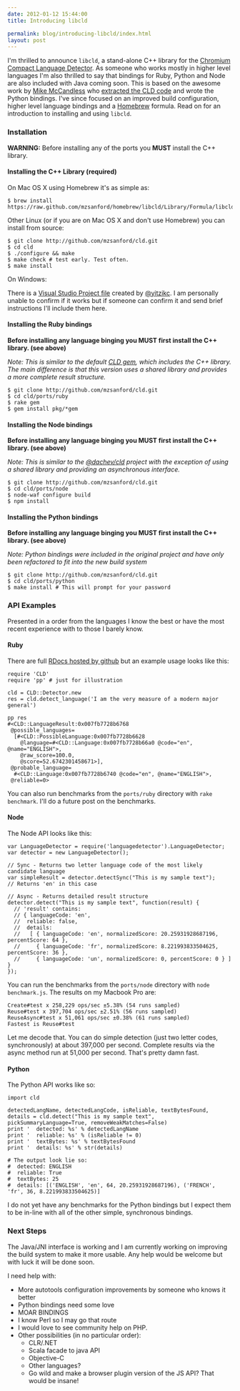 ```yaml
---
date: 2012-01-12 15:44:00
title: Introducing libcld

permalink: blog/introducing-libcld/index.html
layout: post
---
```


I'm thrilled to announce `libcld`, a stand-alone C++ library for the [Chromium Compact Language Detector](http://code.google.com/codesearch#OAMlx_jo-ck/src/third_party/cld/encodings/compact_lang_det/). As someone who works mostly in higher level languages I'm also thrilled to say that bindings for Ruby, Python and Node are also included with Java coming soon. This is based on the awesome work by [Mike McCandless](http://blog.mikemccandless.com/) who [extracted the CLD code]( http://code.google.com/p/chromium-compact-language-detector/) and wrote the Python bindings. I've since focused on an improved build configuration, higher level language bindings and a [Homebrew](http://mxcl.github.com/homebrew/) formula. Read on for an introduction to installing and using `libcld`.

### Installation

**WARNING:** Before installing any of the ports you **MUST** install the C++ library.

#### Installing the C++ Library (**required**)

On Mac OS X using Homebrew it's as simple as:

    $ brew install https://raw.github.com/mzsanford/homebrew/libcld/Library/Formula/libcld.rb

Other Linux (or if you are on Mac OS X and don't use Homebrew) you can install from source:

    $ git clone http://github.com/mzsanford/cld.git
    $ cd cld
    $ ./configure && make
    $ make check # test early. Test often.
    $ make install

On Windows:

There is a [Visual Studio Project file](https://github.com/mzsanford/cld/blob/master/cld.vcxproj) created by [@yitzikc](https://github.com/yitzikc). I am personally unable to confirm if it works but if someone can confirm it and send brief instructions I'll include them here.

#### Installing the Ruby bindings

**Before installing any language binging you MUST first install the C++ library. (see above)**

*Note: This is similar to the default [CLD gem](https://github.com/jtoy/cld), which includes the C++ library. The main difference is that this version uses a shared library and provides a more complete result structure.*

    $ git clone http://github.com/mzsanford/cld.git
    $ cd cld/ports/ruby
    $ rake gem
    $ gem install pkg/*gem
    
#### Installing the Node bindings

**Before installing any language binging you MUST first install the C++ library. (see above)**

*Note: This is similar to the [@dachev/cld](https://github.com/dachev/cld) project with the exception of using a shared library and providing an asynchronous interface.*

    $ git clone http://github.com/mzsanford/cld.git
    $ cd cld/ports/node
    $ node-waf configure build
    $ npm install

#### Installing the Python bindings

**Before installing any language binging you MUST first install the C++ library. (see above)**

*Note: Python bindings were included in the original project and have only been refactored to fit into the new build system*

    $ git clone http://github.com/mzsanford/cld.git
    $ cd cld/ports/python
    $ make install # This will prompt for your password

### API Examples

Presented in a order from the languages I know the best or have the most recent experience with to those I barely know.

#### Ruby

There are full [RDocs hosted by github](http://mzsanford.github.com/cld/ports/ruby/rdoc/index.html) but an example usage looks like this:

    require 'CLD'
    require 'pp' # just for illustration
    
    cld = CLD::Detector.new
    res = cld.detect_language('I am the very measure of a modern major general')
    
    pp res
    #<CLD::LanguageResult:0x007fb7728b6768
     @possible_languages=
      [#<CLD::PossibleLanguage:0x007fb7728b6628
        @language=#<CLD::Language:0x007fb7728b66a0 @code="en", @name="ENGLISH">,
        @raw_score=100.0,
        @score=52.6742301458671>],
     @probable_language=
      #<CLD::Language:0x007fb7728b6740 @code="en", @name="ENGLISH">,
     @reliable=0>

You can also run benchmarks from the `ports/ruby` directory with `rake benchmark`. I'll do a future post on the benchmarks.

#### Node

The Node API looks like this:

    var LanguageDetector = require('languagedetector').LanguageDetector;
    var detector = new LanguageDetector();
    
    // Sync - Returns two letter language code of the most likely candidate language
    var simpleResult = detector.detectSync("This is my sample text");
    // Returns 'en' in this case
    
    // Async - Returns detailed result structure
    detector.detect("This is my sample text", function(result) {
      // 'result' contains:
      // { languageCode: 'en',
      //  reliable: false,
      //  details: 
      //   [ { languageCode: 'en', normalizedScore: 20.25931928687196, percentScore: 64 },
      //     { languageCode: 'fr', normalizedScore: 8.221993833504625, percentScore: 36 },
      //     { languageCode: 'un', normalizedScore: 0, percentScore: 0 } ] }
    });

You can run the benchmarks from the `ports/node` directory with `node benchmark.js`. The results on my Macbook Pro are:

    Create#test x 258,229 ops/sec ±5.38% (54 runs sampled)
    Reuse#test x 397,704 ops/sec ±2.51% (56 runs sampled)
    ReuseAsync#test x 51,061 ops/sec ±0.38% (61 runs sampled)
    Fastest is Reuse#test

Let me decode that. You can do simple detection (just two letter codes, synchronously) at about 397,000 per second.
Complete results via the async method run at 51,000 per second. That's pretty damn fast.

#### Python

The Python API works like so:

    import cld
    
    detectedLangName, detectedLangCode, isReliable, textBytesFound, details = cld.detect("This is my sample text", pickSummaryLanguage=True, removeWeakMatches=False)
    print '  detected: %s' % detectedLangName
    print '  reliable: %s' % (isReliable != 0)
    print '  textBytes: %s' % textBytesFound
    print '  details: %s' % str(details)
    
    # The output look lie so:
    #  detected: ENGLISH
    #  reliable: True
    #  textBytes: 25
    #  details: [('ENGLISH', 'en', 64, 20.25931928687196), ('FRENCH', 'fr', 36, 8.221993833504625)]      

I do not yet have any benchmarks for the Python bindings but I expect them to be in-line with all of the other simple, synchronous bindings.

### Next Steps

The Java/JNI interface is working and I am currently working on improving the build system to make it more usable. Any help would be welcome but with luck it will be done soon.

I need help with:

* More autotools configuration improvements by someone who knows it better
* Python bindings need some love
* MOAR BINDINGS
 * I know Perl so I may go that route
 * I would love to see community help on PHP.
 * Other possibilities (in no particular order):
   * CLR/.NET
   * Scala facade to java API
   * Objective-C
   * Other languages?
   * Go wild and make a browser plugin version of the JS API? That would be insane!
